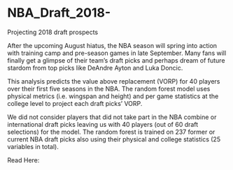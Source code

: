 # NBA_Draft_2018-
Projecting 2018 draft prospects 

After the upcoming August hiatus, the NBA season will spring into action with training camp and pre-season games in late September. Many fans will finally get a glimpse of their team’s draft picks and perhaps dream of future stardom from top picks like DeAndre Ayton and Luka Doncic. 

This analysis predicts the value above replacement (VORP) for 40 players over their first five seasons in the NBA. The random forest model uses physical metrics (i.e. wingspan and height) and per game statistics at the college level to project each draft picks’ VORP.

We did not consider players that did not take part in the NBA combine or international draft picks leaving us with 40 players (out of 60 draft selections) for the model. The random forest is trained on 237 former or current NBA draft picks also using their physical and college statistics (25 variables in total). 

Read Here: 

